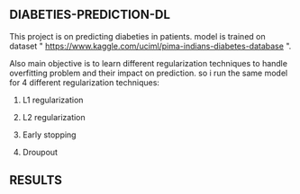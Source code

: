 ## DIABETIES-PREDICTION-DL

This project is on predicting diabeties in patients. model is trained on dataset " https://www.kaggle.com/uciml/pima-indians-diabetes-database ".

Also main objective is to learn different regularization techniques to handle overfitting problem and their impact on prediction. so i run the same model for 4 different regularization techniques:

1) L1 regularization

2) L2 regularization

3) Early stopping

4) Droupout

## RESULTS


